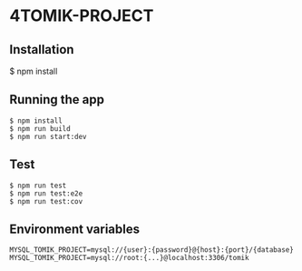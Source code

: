 # 4TOMIK-PROJECT

## Installation

$ npm install

## Running the app

```
$ npm install
$ npm run build
$ npm run start:dev
```

## Test

```
$ npm run test
$ npm run test:e2e
$ npm run test:cov
```

## Environment variables

```
MYSQL_TOMIK_PROJECT=mysql://{user}:{password}@{host}:{port}/{database}
MYSQL_TOMIK_PROJECT=mysql://root:{...}@localhost:3306/tomik
```
